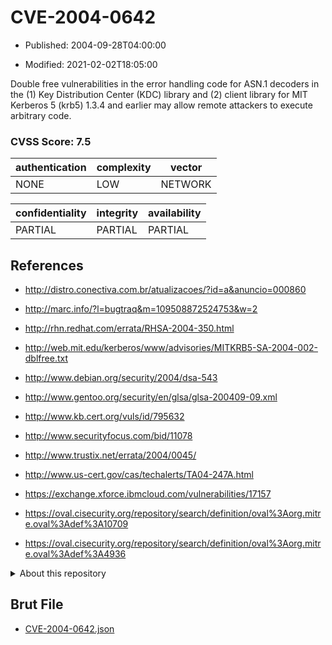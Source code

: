 # CVE-2004-0642

- Published: 2004-09-28T04:00:00

- Modified: 2021-02-02T18:05:00

Double free vulnerabilities in the error handling code for ASN.1 decoders in the (1) Key Distribution Center (KDC) library and (2) client library for MIT Kerberos 5 (krb5) 1.3.4 and earlier may allow remote attackers to execute arbitrary code.

### CVSS Score: **7.5**

| authentication | complexity | vector |
| --- | --- | --- |
| NONE | LOW | NETWORK |

| confidentiality | integrity | availability |
| --- | --- | --- |
| PARTIAL | PARTIAL | PARTIAL |

## References

* http://distro.conectiva.com.br/atualizacoes/?id=a&anuncio=000860

* http://marc.info/?l=bugtraq&m=109508872524753&w=2

* http://rhn.redhat.com/errata/RHSA-2004-350.html

* http://web.mit.edu/kerberos/www/advisories/MITKRB5-SA-2004-002-dblfree.txt

* http://www.debian.org/security/2004/dsa-543

* http://www.gentoo.org/security/en/glsa/glsa-200409-09.xml

* http://www.kb.cert.org/vuls/id/795632

* http://www.securityfocus.com/bid/11078

* http://www.trustix.net/errata/2004/0045/

* http://www.us-cert.gov/cas/techalerts/TA04-247A.html

* https://exchange.xforce.ibmcloud.com/vulnerabilities/17157

* https://oval.cisecurity.org/repository/search/definition/oval%3Aorg.mitre.oval%3Adef%3A10709

* https://oval.cisecurity.org/repository/search/definition/oval%3Aorg.mitre.oval%3Adef%3A4936

<details>
<summary>About this repository</summary> 

  This repository is part of the project [Live Hack CVE](https://github.com/Live-Hack-CVE). Main website can be found [www.live-hack.org](https://www.live-hack.org) 
  
  Made by [Sn0wAlice](https://github.com/Sn0wAlice) for the people that care about security and need to have a feed of the latest CVEs. Hope you enjoy it, don't forget to star the repo and follow me on [Twitter](https://twitter.com/Sn0wAlice) and [Github](https://github.com/Sn0wAlice). And that is my [personnal website](https://www.alice-snow.me/)

  - [Home Page](https://github.com/Live-Hack-CVE)
  - [Framework](https://github.com/Live-Hack-CVE/cve-framework)
  - [CVE database](https://github.com/Live-Hack-CVE/full_database)
  - [Changelog](https://github.com/Live-Hack-CVE/Changelog)
</details>

## Brut File

* [CVE-2004-0642.json](https://raw.githubusercontent.com/Live-Hack-CVE/full_database/main/cves/2004/CVE-2004-0642.json)


